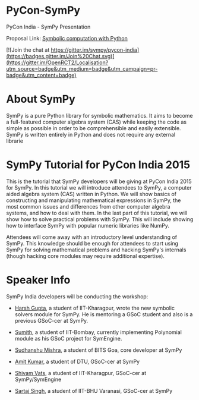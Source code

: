 # PyCon-SymPy
PyCon India -  SymPy Presentation

Proposal Link: [Symbolic computation with Python](https://in.pycon.org/cfp/pycon-india-2015/proposals/symbolic-computation-with-python-sympy/)

[![Join the chat at https://gitter.im/sympy/pycon-india](https://badges.gitter.im/Join%20Chat.svg)](https://gitter.im/OpenRCT2/Localisation?utm_source=badge&utm_medium=badge&utm_campaign=pr-badge&utm_content=badge)

# About SymPy
SymPy is a pure Python library for symbolic mathematics. It aims to become a full-featured computer algebra system (CAS) while keeping the code as simple as possible in order to be comprehensible and easily extensible. SymPy is written entirely in Python and does not require any external librarie

# SymPy Tutorial for PyCon India 2015
This is the tutorial that SymPy developers will be giving at PyCon India 2015 for SymPy.
In this tutorial we will introduce attendees to SymPy, a computer aided algebra system (CAS) written in Python. We will show basics of constructing and manipulating mathematical expressions in SymPy, the most common issues and differences from other computer algebra systems, and how to deal with them. In the last part of this tutorial, we will show how to solve practical problems with SymPy. This will include showing how to interface SymPy with popular numeric libraries like NumPy.

Attendees will come away with an introductory level understanding of SymPy. This knowledge should be enough for attendees to start using SymPy for solving mathematical problems and hacking SymPy's internals (though hacking core modules may require additional expertise).

# Speaker Info

SymPy India developers will be conducting the workshop: 

* [Harsh Gupta](https://github.com/hargup), a student of IIT-Kharagpur, wrote the new symbolic solvers module for SymPy. He is mentoring a GSoC student and also is a previous GSoC-cer at SymPy. 

* [Sumith](https://github.com/sumith1896), a student of IIT-Bombay, currently implementing Polynomial module as his GSoC project for SymEngine. 

* [Sudhanshu Mishra](https://github.com/debugger22), a student of BITS Goa, core developer at SymPy

* [Amit Kumar](https://github.com/aktech), a student of DTU, GSoC-cer at SymPy 

* [Shivam Vats](https://github.com/shivamvats), a student of IIT-Kharagpur, GSoC-cer at SymPy/SymEngine 

* [Sartaj Singh](https://github.com/leosartaj), a student of IIT-BHU Varanasi, GSoC-cer at SymPy 

